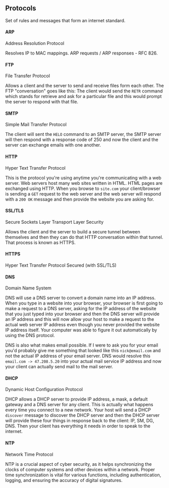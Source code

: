 ## Protocols
Set of rules and messages that form an internet standard.

#### ARP
Address Resolution Protocol

Resolves IP to MAC mappings. ARP requests / ARP responses - RFC 826.

#### FTP
File Transfer Protocol

Allows a client and the server to send and receive files form each other. The FTP "conversation" goes like this: The client would send the `RETR` command which stands for retrieve and ask for a particular file and this would prompt the server to respond with that file.

#### SMTP
Simple Mail Transfer Protocol

The client will sent the `HELO` command to an SMTP server, the SMTP server will then respond with a response code of 250 and now the client and the server can exchange emails with one another.

#### HTTP
Hyper Text Transfer Protocol

This is the protocol you're using anytime you're communicating with a web server. Web servers host many web sites written in HTML. HTML pages are exchanged using HTTP. When you browse to `site.com` your client/browser is sending a `GET` request to the web server and the web server will respond with a `200 OK` message and then provide the website you are asking for.

#### SSL/TLS
Secure Sockets Layer
Transport Layer Security

Allows the client and the server to build a secure tunnel between themselves and then they can do that HTTP conversation within that tunnel. That process is known as HTTPS.

#### HTTPS
Hyper Text Transfer Protocol Secured (with SSL/TLS)

#### DNS
Domain Name System

DNS will use a DNS server to convert a domain name into an IP address. When you type in a website into your browser, your browser is first going to make a request to a DNS server, asking for the IP address of the website that you just typed into your browser and then the DNS server will provide an IP address and this will now allow your host to make a request to the actual web server IP address even though you never provided the website IP address itself. Your computer was able to figure it out automatically by using the DNS protocol.

DNS is also what makes email possible. If I were to ask you for your email you'd probably give me something that looked like this `nick@email.com` and not the actual IP address of your email server. DNS would resolve this `email.com -> 47.208.5.20` into your actual mail service IP address and now your client can actually send mail to the mail server.

#### DHCP
Dynamic Host Configuration Protocol

DHCP allows a DHCP server to provide IP address, a mask, a default gateway and a DNS server for any client. This is actually what happens every time you connect to a new network. Your host will send a DHCP `discover` message to discover the DHCP server and then the DHCP server will provide these four things in response back to the client: IP, SM, DG, DNS. Then your client has everything it needs in order to speak to the internet.

#### NTP
Network Time Protocol

NTP is a crucial aspect of cyber security, as it helps synchronizing the clocks of computer systems and other devices within a network. Proper time synchronization is vital for various functions, including authentication, logging, and ensuring the accuracy of digital signatures.